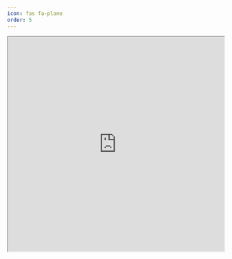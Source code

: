 ```yaml
---
icon: fas fa-plane
order: 5
---
```


<iframe width="100%" height="500px" src="https://share.skratch.world/Y3ilVYDNZW/visited" title="W3Schools Free Online Web Tutorials"></iframe>
